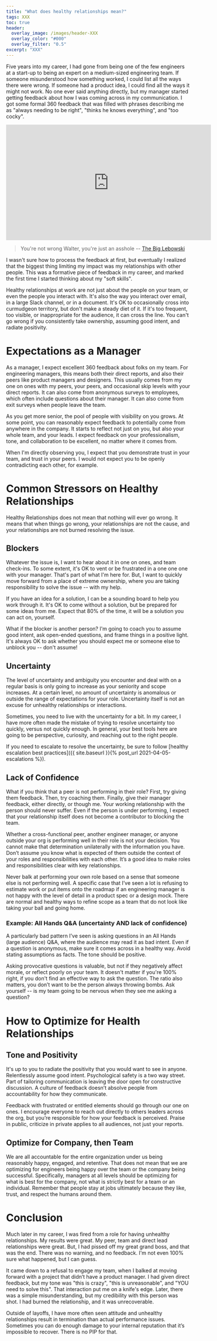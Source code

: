 ```yaml
---
title: "What does healthy relationships mean?"
tags: XXX
toc: true
header:
  overlay_image: /images/header-XXX
  overlay_color: "#000"
  overlay_filter: "0.5"
excerpt: "XXX"
---
```


Five years into my career, I had gone from being one of the few engineers at a start-up to being an expert on a medium-sized engineering team. If someone misunderstood how something worked, I could list all the ways there were wrong. If someone had a product idea, I could find all the ways it might not work. No one ever said anything directly, but my manager started getting feedback about how I was coming across in my communication. I got some formal 360 feedback that was filled with phrases describing me as "always needing to be right", "thinks he knows everything", and "too cocky". 

<iframe width="560" height="315" src="https://www.youtube.com/embed/C6BYzLIqKB8" title="YouTube video player" frameborder="0" allow="accelerometer; autoplay; clipboard-write; encrypted-media; gyroscope; picture-in-picture" allowfullscreen></iframe>

> You're not wrong Walter, you're just an asshole -- [The Big Lebowski](https://www.youtube.com/watch?v=C6BYzLIqKB8)

I wasn't sure how to process the feedback at first, but eventually I realized that the biggest thing limiting my impact was my relationships with other people. This was a formative piece of feedback in my career, and marked the first time I started thinking about my "soft skills". 

Healthy relationships at work are not just about the people on your team, or even the people you interact with. It's also the way you interact over email, in a large Slack channel, or in a document. It's OK to occasionally cross into curmudgeon territory, but don't make a steady diet of it. If it's too frequent, too visible, or inappropriate for the audience, it can cross the line. You can't go wrong if you consistently take ownership, assuming good intent, and radiate positivity.

# Expectations as a Manager

As a manager, I expect excellent 360 feedback about folks on my team. For engineering managers, this means both their direct reports, and also their peers like product managers and designers. This usually comes from my one on ones with my peers, your peers, and occasional skip levels with your direct reports. It can also come from anonymous surveys to employees, which often include questions about their manager. It can also come from exit surveys when people leave the team. 

As you get more senior, the pool of people with visibility on you grows. At some point, you can reasonably expect feedback to potentially come from anywhere in the company. It starts to reflect not just on you, but also your whole team, and your leads. I expect feedback on your professionalism, tone, and collaboration to be excellent, no matter where it comes from.

When I'm directly observing you, I expect that you demonstrate trust in your team, and trust in your peers. I would not expect you to be openly contradicting each other, for example. 

# Common Stressors on Healthy Relationships 

Healthy Relationships does not mean that nothing will ever go wrong. It means that when things go wrong, your relationships are not the cause, and your relationships are not burned resolving the issue. 

## Blockers 

Whatever the issue is, I want to hear about it in one on ones, and team check-ins. To some extent, it's OK to vent or be frustrated in a one one one with your manager. That's part of what I'm here for. But, I want to quickly move forward from a place of extreme ownership, where you are taking responsibility to solve the issue -- with my help. 

If you have an idea for a solution, I can be a sounding board to help you work through it. It's OK to come without a solution, but be prepared for some ideas from me. Expect that 80% of the time, it will be a solution you can act on, yourself.

What if the blocker is another person? I'm going to coach you to assume good intent, ask open-ended questions, and frame things in a positive light. It's always OK to ask whether you should expect me or someone else to unblock you -- don't assume! 

## Uncertainty 

The level of uncertainty and ambiguity you encounter and deal with on a regular basis is only going to increase as your seniority and scope increases. At a certain level, no amount of uncertainty is anomalous or outside the range of expectations for your role. Uncertainty itself is not an excuse for unhealthy relationships or interactions. 

Sometimes, you need to live with the uncertainty for a bit. In my career, I have more often made the mistake of trying to resolve uncertainty too quickly, versus not quickly enough. In general, your best tools here are going to be perspective, curiosity, and reaching out to the right people. 

If you need to escalate to resolve the uncertainty, be sure to follow [healthy escalation best practices]({{ site.baseurl }}{% post_url 2021-04-05-escalations %}). 

## Lack of Confidence 

What if you think that a peer is not performing in their role? First, try giving them feedback. Then, try coaching them. Finally, give their manager feedback, either directly, or though me. Your working relationship with the person should never suffer. Even if the person is under performing, I expect that your relationship itself does not become a contributor to blocking the team. 

Whether a cross-functional peer, another engineer manager, or anyone outside your org is performing well in their role is not your decision. You cannot make that determination unilaterally with the information you have. Don’t assume you know what is expected of them outside the context of your roles and responsibilities with each other. It’s a good idea to make roles and responsibilities clear with key relationships. 

Never balk at performing your own role based on a sense that someone else is not performing well. A specific case that I’ve seen a lot is refusing to estimate work or put items onto the roadmap if an engineering manager is not happy with the level of detail in a product spec or a design mock. There are normal and healthy ways to refine scope as a team that do not look like taking your ball and going home. 

### Example: All Hands Q&A (uncertainty AND lack of confidence)

A particularly bad pattern I’ve seen is asking questions in an All Hands (large audience) Q&A, where the audience may read it as bad intent. Even if a question is anonymous, make sure it comes across in a healthy way. Avoid stating assumptions as facts. The tone should be positive. 

Asking provocative questions is valuable, but not if they negatively affect morale, or reflect poorly on your team. It doesn't matter if you're 100% right, if you don't find an effective way to ask the question. The ratio also matters, you don’t want to be the person always throwing bombs. Ask yourself -- is my team going to be nervous when they see me asking a question? 

# How to Optimize for Health Relationships 

## Tone and Positivity

It's up to you to radiate the positivity that you would want to see in anyone. Relentlessly assume good intent. Psychological safety is a two way street. Part of tailoring communication is leaving the door open for constructive discussion. A culture of feedback doesn’t absolve people from accountability for how they communicate.  

Feedback with frustrated or entitled elements should go through our one on ones. I encourage everyone to reach out directly to others leaders across the org, but you’re responsible for how your feedback is perceived. Praise in public, criticize in private applies to all audiences, not just your reports. 

## Optimize for Company, then Team

We are all accountable for the entire organization under us being reasonably happy, engaged, and retentive. That does not mean that we are optimizing for engineers being happy over the team or the company being successful. Specifically, managers at all levels should be optimizing for what is best for the company, not what is strictly best for a team or an individual. Remember that people stay at jobs ultimately because they like, trust, and respect the humans around them. 

# Conclusion

Much later in my career, I was fired from a role for having unhealthy relationships. My results were great. My peer, team and direct lead relationships were great. But, I had pissed off my great grand boss, and that was the end. There was no warning, and no feedback. I'm not even 100% sure what happened, but I can guess. 

It came down to a refusal to engage my team, when I balked at moving forward with a project that didn’t have a product manager. I had given direct feedback, but my tone was "this is crazy", "this is unreasonable", and "YOU need to solve this". That interaction put me on a knife's edge. Later, there was a simple misunderstanding, but my credibility with this person was shot. I had burned the relationship, and it was unrecoverable. 

Outside of layoffs, I have more often seen attitude and unhealthy relationships result in termination than actual performance issues. Sometimes you can do enough damage to your internal reputation that it’s impossible to recover. There is no PIP for that. 
